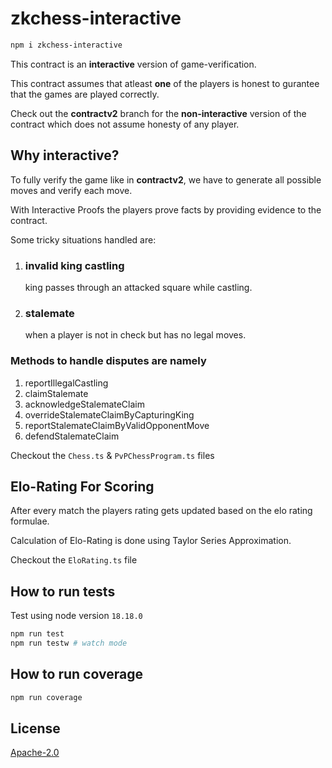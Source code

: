 # zkchess-interactive

```sh
npm i zkchess-interactive
```

This contract is an **interactive** version of game-verification.

This contract assumes that atleast **one** of the players is honest to gurantee that the games are played correctly.

Check out the **contractv2** branch for the **non-interactive** version of the contract which does not assume honesty of any player.

## Why interactive?

To fully verify the game like in **contractv2**, we have to generate all possible moves and verify each move.

With Interactive Proofs the players prove facts by providing evidence to the contract.

Some tricky situations handled are:

1. ### invalid king castling
   king passes through an attacked square while castling.
2. ### stalemate
   when a player is not in check but has no legal moves.
   
### Methods to handle disputes are namely
1. reportIllegalCastling
2. claimStalemate
3. acknowledgeStalemateClaim
4. overrideStalemateClaimByCapturingKing
5. reportStalemateClaimByValidOpponentMove
6. defendStalemateClaim
   
Checkout the `Chess.ts` & `PvPChessProgram.ts` files

## Elo-Rating For Scoring
After every match the players rating gets updated based on the elo rating formulae.

Calculation of Elo-Rating is done using Taylor Series Approximation. 

Checkout the `EloRating.ts` file

## How to run tests


Test using node version `18.18.0`
```sh
npm run test
npm run testw # watch mode
```

## How to run coverage

```sh
npm run coverage
```

## License

[Apache-2.0](LICENSE)

